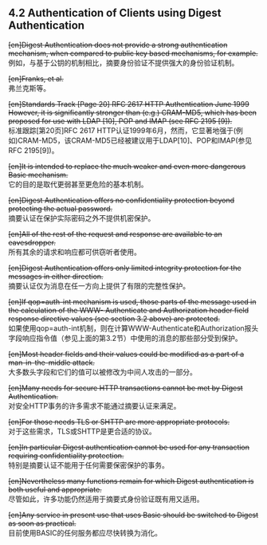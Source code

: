 ## 4.2 Authentication of Clients using Digest Authentication  

~~[en]Digest Authentication does not provide a strong authentication mechanism, when compared to public key based mechanisms, for example.~~  
例如，与基于公钥的机制相比，摘要身份验证不提供强大的身份验证机制。  

~~[en]Franks, et al.~~  
弗兰克斯等。  

~~[en]Standards Track [Page 20] RFC 2617 HTTP Authentication June 1999 However, it is significantly stronger than (e.g.) CRAM-MD5, which has been proposed for use with LDAP [10], POP and IMAP (see RFC 2195 [9]).~~  
标准跟踪[第20页]RFC 2617 HTTP认证1999年6月，然而，它显著地强于(例如)CRAM-MD5，该CRAM-MD5已经被建议用于LDAP[10]、POP和IMAP(参见RFC 2195[9])。  

~~[en]It is intended to replace the much weaker and even more dangerous Basic mechanism.~~  
它的目的是取代更弱甚至更危险的基本机制。  

~~[en]Digest Authentication offers no confidentiality protection beyond protecting the actual password.~~  
摘要认证在保护实际密码之外不提供机密保护。  

~~[en]All of the rest of the request and response are available to an eavesdropper.~~  
所有其余的请求和响应都可供窃听者使用。  

~~[en]Digest Authentication offers only limited integrity protection for the messages in either direction.~~  
摘要认证仅为消息在任一方向上提供了有限的完整性保护。  

~~[en]If qop=auth-int mechanism is used, those parts of the message used in the calculation of the WWW- Authenticate and Authorization header field response directive values (see section 3.2 above) are protected.~~  
如果使用qop=auth-int机制，则在计算WWW-Authenticate和Authorization报头字段响应指令值（参见上面的第3.2节）中使用的消息的那些部分受到保护。  

~~[en]Most header fields and their values could be modified as a part of a man-in-the-middle attack.~~  
大多数头字段和它们的值可以被修改为中间人攻击的一部分。  

~~[en]Many needs for secure HTTP transactions cannot be met by Digest Authentication.~~  
对安全HTTP事务的许多需求不能通过摘要认证来满足。  

~~[en]For those needs TLS or SHTTP are more appropriate protocols.~~  
对于这些需求，TLS或SHTTP是更合适的协议。  

~~[en]In particular Digest authentication cannot be used for any transaction requiring confidentiality protection.~~  
特别是摘要认证不能用于任何需要保密保护的事务。  

~~[en]Nevertheless many functions remain for which Digest authentication is both useful and appropriate.~~  
尽管如此，许多功能仍然适用于摘要式身份验证既有用又适用。  

~~[en]Any service in present use that uses Basic should be switched to Digest as soon as practical.~~  
目前使用BASIC的任何服务都应尽快转换为消化。  



